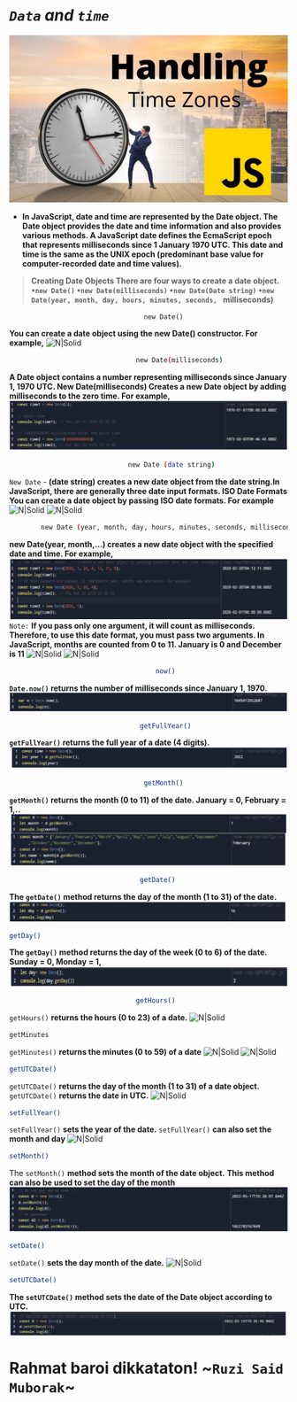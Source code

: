 # _```Data``` and ```time```_
![N|Solid](./foto1.webp)
* **In JavaScript, date and time are represented by the Date object. The Date object
provides the date and time information and also provides various methods.
A JavaScript date defines the EcmaScript epoch that represents milliseconds
since 1 January 1970 UTC. This date and time is the same as the UNIX epoch
(predominant base value for computer-recorded date and time values).**

>**Creating Date Objects
There are four ways to create a date object.
```•new Date()```
```•new Date(milliseconds)```
```•new Date(Date string)```
```•new Date(year, month, day, hours, minutes, seconds, ```
milliseconds)**

                                      new Date()
**You can create a date object using the new Date() constructor. For example,**
![N|Solid](./foto2.PNG)
```sh 
                                new Date(milliseconds)
```
**A Date object contains a number representing milliseconds 
since January 1, 1970 UTC. New Date(milliseconds) Creates a 
new Date object by adding milliseconds to the zero time. For 
example,**
![N|Solid](./foto3.PNG)
```sh
                              new Date (date string)
```
```New Date``` - **(date string) creates a new date object from the date string.In JavaScript, there 
are generally three date input formats. ISO Date Formats You can create a date object by 
passing ISO date formats. For example**
![N|Solid](./foto4.PNG)
![N|Solid](./foto5.PNG)
```sh
        new Date (year, month, day, hours, minutes, seconds, milliseconds)
```
**new Date(year, month,...) creates a new date object with the specified date 
and time. For example,**
![N|Solid](./foto6.PNG)
```Note:``` **If you pass only one argument, it will count as milliseconds. 
Therefore, to use this date format, you must pass two arguments. In 
JavaScript, months are counted from 0 to 11. January is 0 and 
December is 11**
![N|Solid](./foto7.PNG)
![N|Solid](./foto8.PNG)
```sh
                                     now()
```
**```Date.now()``` returns the number of milliseconds since January 1, 1970.**
![N|Solid](./foto9.PNG)
```sh
                                 getFullYear()
```
**```getFullYear()``` returns the full year of a date (4 digits).**
![N|Solid](./foto10.PNG)
```sh
                                  getMonth()
```
**```getMonth()``` returns the month (0 to 11) of the date. January = 0, February = 1,..**
![N|Solid](./foto11.PNG)
```sh
                                 getDate()
```
**The ```getDate()``` method returns the day of the month (1 to 31) of the date.**
![N|Solid](./foto12.PNG)
```sh
getDay()
```
**The ```getDay()``` method returns the day of the week (0 to 6) of the date. Sunday = 0, Monday = 1,**
![N|Solid](./foto13.PNG)
```sh
                                getHours()
```
```getHours()``` **returns the hours (0 to 23) of a date.**
![N|Solid](./foto14.PNG)
```sh
getMinutes
```
```getMinutes()``` **returns the minutes (0 to 59) of a date**
![N|Solid](./foto15.PNG)
![N|Solid](./foto16.PNG)
```sh
getUTCDate()
```
```getUTCDate()``` **returns the day of the month (1 to 31) of a date object.**
```getUTCDate()``` **returns the date in UTC.**
![N|Solid](./foto17.PNG)
```sh
setFullYear()
```
```setFullYear()``` **sets the year of the date.**
```setFullYear()``` **can also set the month and day**
![N|Solid](./foto18.PNG)
```sh
setMonth()
```
The ```setMonth()``` **method sets the month of the date object.**
**This method can also be used to set the day of the month**
![N|Solid](./foto19.PNG)
```sh
setDate()
```
```setDate()``` **sets the day month of the date.**
![N|Solid](./foto20.PNG)
```sh
setUTCDate()
```
**The ```setUTCDate()``` method sets the date of the Date object according to UTC.**
![N|Solid](./foto21.PNG)

# Rahmat baroi dikkataton! ~```Ruzi Said Muborak```~